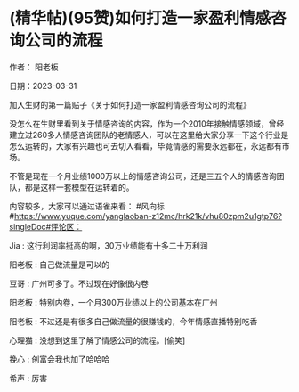 
# (精华帖)(95赞)如何打造一家盈利情感咨询公司的流程

作者：  阳老板

日期：2023-03-31

加入生财的第一篇贴子《关于如何打造一家盈利情感咨询公司的流程》

没怎么在生财里看到关于情感咨询的内容，作为一个2010年接触情感领域，曾经建立过260多人情感咨询团队的老情感人，可以在这里给大家分享一下这个行业是怎么运转的，大家有兴趣也可去切入看看，毕竟情感的需要永远都在，永远都有市场。

不管是现在一个月业绩1000万以上的情感咨询公司，还是三五个人的情感咨询团队，都是这样一套模型在运转着的。

内容较多，大家可以通过语雀来看： #风向标#https://www.yuque.com/yanglaoban-z12mc/hrk21k/vhu80zpm2u1gtp76?singleDoc#评论区：

Jia : 这行利润率挺高的啊，30万业绩能有十多二十万利润

阳老板 : 自己做流量是可以的

豆哥 : 广州可多了。不过现在好像很内卷

阳老板 : 特别内卷，一个月300万业绩以上的公司基本在广州

阳老板 : 不过还是有很多自己做流量的很赚钱的，今年情感直播特别吃香

心理猫 : 没想到这里了解了情感公司的流程。[偷笑]

挽心 : 创富会我也加了哈哈哈

希声 : 厉害 

